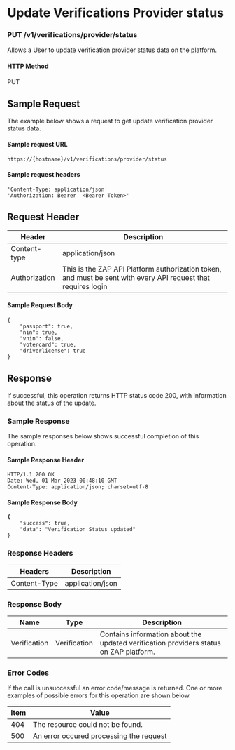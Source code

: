 # Update Verifications Provider status

### PUT /v1/verifications/provider/status <a href="#top" id="top"></a>

Allows a User to update verification provider status data on the platform.

#### HTTP Method <a href="#top" id="top"></a>

PUT

## Sample Request <a href="#samplerequest" id="samplerequest"></a>

The example below shows a request to get update verification provider status data.

#### **Sample request** URL <a href="#top" id="top"></a>

```
https://{hostname}/v1/verifications/provider/status
```

#### &#x20;**Sample request headers** <a href="#top" id="top"></a>

```
'Content-Type: application/json'
'Authorization: Bearer  <Bearer Token>'
```

## Request Header <a href="#samplerequest" id="samplerequest"></a>

| Header        | Description                                                                                                   |
| ------------- | ------------------------------------------------------------------------------------------------------------- |
| Content-type  | application/json                                                                                              |
| Authorization | This is the ZAP API Platform authorization token, and must be sent with every API request that requires login |

#### **Sample** Request Body <a href="#top" id="top"></a>

```
{
    "passport": true,
    "nin": true,
    "vnin": false,
    "votercard": true,
    "driverlicense": true
}
```

## Response <a href="#samplerequest" id="samplerequest"></a>

If successful, this operation returns HTTP status code 200, with information about the status of the update.

### Sample Response <a href="#samplerequest" id="samplerequest"></a>

The sample responses below shows successful completion of this operation.

#### **Sample** Response Header <a href="#top" id="top"></a>

```
HTTP/1.1 200 OK
Date: Wed, 01 Mar 2023 00:48:10 GMT
Content-Type: application/json; charset=utf-8
```

#### **Sample** Response Body <a href="#top" id="top"></a>

<pre class="language-json"><code class="lang-json"><strong>{
</strong>    "success": true,
    "data": "Verification Status updated"
}
</code></pre>

### Response Headers <a href="#samplerequest" id="samplerequest"></a>

| Headers      | Description      |
| ------------ | ---------------- |
| Content-Type | application/json |

### Response Body <a href="#samplerequest" id="samplerequest"></a>

| Name         | Type         | Description                                                                            |
| ------------ | ------------ | -------------------------------------------------------------------------------------- |
| Verification | Verification | Contains information about the updated verification providers status on ZAP  platform. |

### Error Codes <a href="#samplerequest" id="samplerequest"></a>

If the call is unsuccessful an error code/message is returned. One or more examples of possible errors for this operation are shown below.

| Item | Value                                   |
| ---- | --------------------------------------- |
| 404  | The resource could not be found.        |
| 500  | An error occured processing the request |

